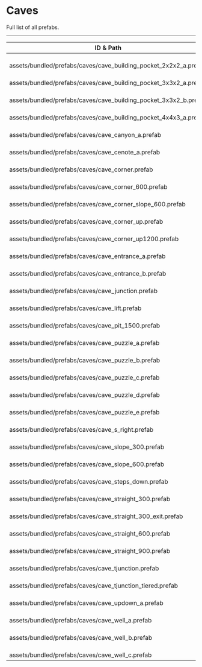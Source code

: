 # Caves
Full list of all <Badge type="warning" text="35"/> prefabs.

---
| ID & Path |
| --- |
| <a href="#3852630906"><Badge id="3852630906" type="tip" text="#"/></a> <Badge type="tip" text="3852630906"/>  <br> assets/bundled/prefabs/caves/cave_building_pocket_2x2x2_a.prefab |
| <a href="#487087511"><Badge id="487087511" type="tip" text="#"/></a> <Badge type="tip" text="487087511"/>  <br> assets/bundled/prefabs/caves/cave_building_pocket_3x3x2_a.prefab |
| <a href="#3801352004"><Badge id="3801352004" type="tip" text="#"/></a> <Badge type="tip" text="3801352004"/>  <br> assets/bundled/prefabs/caves/cave_building_pocket_3x3x2_b.prefab |
| <a href="#1491355544"><Badge id="1491355544" type="tip" text="#"/></a> <Badge type="tip" text="1491355544"/>  <br> assets/bundled/prefabs/caves/cave_building_pocket_4x4x3_a.prefab |
| <a href="#2762652689"><Badge id="2762652689" type="tip" text="#"/></a> <Badge type="tip" text="2762652689"/>  <br> assets/bundled/prefabs/caves/cave_canyon_a.prefab |
| <a href="#3247322715"><Badge id="3247322715" type="tip" text="#"/></a> <Badge type="tip" text="3247322715"/>  <br> assets/bundled/prefabs/caves/cave_cenote_a.prefab |
| <a href="#1188357497"><Badge id="1188357497" type="tip" text="#"/></a> <Badge type="tip" text="1188357497"/>  <br> assets/bundled/prefabs/caves/cave_corner.prefab |
| <a href="#1220504392"><Badge id="1220504392" type="tip" text="#"/></a> <Badge type="tip" text="1220504392"/>  <br> assets/bundled/prefabs/caves/cave_corner_600.prefab |
| <a href="#4282290287"><Badge id="4282290287" type="tip" text="#"/></a> <Badge type="tip" text="4282290287"/>  <br> assets/bundled/prefabs/caves/cave_corner_slope_600.prefab |
| <a href="#1875002969"><Badge id="1875002969" type="tip" text="#"/></a> <Badge type="tip" text="1875002969"/>  <br> assets/bundled/prefabs/caves/cave_corner_up.prefab |
| <a href="#1876467443"><Badge id="1876467443" type="tip" text="#"/></a> <Badge type="tip" text="1876467443"/>  <br> assets/bundled/prefabs/caves/cave_corner_up1200.prefab |
| <a href="#2916850774"><Badge id="2916850774" type="tip" text="#"/></a> <Badge type="tip" text="2916850774"/>  <br> assets/bundled/prefabs/caves/cave_entrance_a.prefab |
| <a href="#2531407615"><Badge id="2531407615" type="tip" text="#"/></a> <Badge type="tip" text="2531407615"/>  <br> assets/bundled/prefabs/caves/cave_entrance_b.prefab |
| <a href="#424305931"><Badge id="424305931" type="tip" text="#"/></a> <Badge type="tip" text="424305931"/>  <br> assets/bundled/prefabs/caves/cave_junction.prefab |
| <a href="#2036250951"><Badge id="2036250951" type="tip" text="#"/></a> <Badge type="tip" text="2036250951"/>  <br> assets/bundled/prefabs/caves/cave_lift.prefab |
| <a href="#2444027774"><Badge id="2444027774" type="tip" text="#"/></a> <Badge type="tip" text="2444027774"/>  <br> assets/bundled/prefabs/caves/cave_pit_1500.prefab |
| <a href="#3512262220"><Badge id="3512262220" type="tip" text="#"/></a> <Badge type="tip" text="3512262220"/>  <br> assets/bundled/prefabs/caves/cave_puzzle_a.prefab |
| <a href="#579456067"><Badge id="579456067" type="tip" text="#"/></a> <Badge type="tip" text="579456067"/>  <br> assets/bundled/prefabs/caves/cave_puzzle_b.prefab |
| <a href="#3787056981"><Badge id="3787056981" type="tip" text="#"/></a> <Badge type="tip" text="3787056981"/>  <br> assets/bundled/prefabs/caves/cave_puzzle_c.prefab |
| <a href="#1785281385"><Badge id="1785281385" type="tip" text="#"/></a> <Badge type="tip" text="1785281385"/>  <br> assets/bundled/prefabs/caves/cave_puzzle_d.prefab |
| <a href="#1675884893"><Badge id="1675884893" type="tip" text="#"/></a> <Badge type="tip" text="1675884893"/>  <br> assets/bundled/prefabs/caves/cave_puzzle_e.prefab |
| <a href="#3831098400"><Badge id="3831098400" type="tip" text="#"/></a> <Badge type="tip" text="3831098400"/>  <br> assets/bundled/prefabs/caves/cave_s_right.prefab |
| <a href="#1325306582"><Badge id="1325306582" type="tip" text="#"/></a> <Badge type="tip" text="1325306582"/>  <br> assets/bundled/prefabs/caves/cave_slope_300.prefab |
| <a href="#516758675"><Badge id="516758675" type="tip" text="#"/></a> <Badge type="tip" text="516758675"/>  <br> assets/bundled/prefabs/caves/cave_slope_600.prefab |
| <a href="#3809912383"><Badge id="3809912383" type="tip" text="#"/></a> <Badge type="tip" text="3809912383"/>  <br> assets/bundled/prefabs/caves/cave_steps_down.prefab |
| <a href="#3427135723"><Badge id="3427135723" type="tip" text="#"/></a> <Badge type="tip" text="3427135723"/>  <br> assets/bundled/prefabs/caves/cave_straight_300.prefab |
| <a href="#3494881381"><Badge id="3494881381" type="tip" text="#"/></a> <Badge type="tip" text="3494881381"/> <Badge type="info" text="RendererLOD"/> <br> assets/bundled/prefabs/caves/cave_straight_300_exit.prefab |
| <a href="#4142375069"><Badge id="4142375069" type="tip" text="#"/></a> <Badge type="tip" text="4142375069"/>  <br> assets/bundled/prefabs/caves/cave_straight_600.prefab |
| <a href="#2638920821"><Badge id="2638920821" type="tip" text="#"/></a> <Badge type="tip" text="2638920821"/>  <br> assets/bundled/prefabs/caves/cave_straight_900.prefab |
| <a href="#2387172656"><Badge id="2387172656" type="tip" text="#"/></a> <Badge type="tip" text="2387172656"/>  <br> assets/bundled/prefabs/caves/cave_tjunction.prefab |
| <a href="#2379461955"><Badge id="2379461955" type="tip" text="#"/></a> <Badge type="tip" text="2379461955"/>  <br> assets/bundled/prefabs/caves/cave_tjunction_tiered.prefab |
| <a href="#1193202888"><Badge id="1193202888" type="tip" text="#"/></a> <Badge type="tip" text="1193202888"/>  <br> assets/bundled/prefabs/caves/cave_updown_a.prefab |
| <a href="#2318094017"><Badge id="2318094017" type="tip" text="#"/></a> <Badge type="tip" text="2318094017"/>  <br> assets/bundled/prefabs/caves/cave_well_a.prefab |
| <a href="#4283101809"><Badge id="4283101809" type="tip" text="#"/></a> <Badge type="tip" text="4283101809"/>  <br> assets/bundled/prefabs/caves/cave_well_b.prefab |
| <a href="#3969946034"><Badge id="3969946034" type="tip" text="#"/></a> <Badge type="tip" text="3969946034"/>  <br> assets/bundled/prefabs/caves/cave_well_c.prefab |
